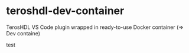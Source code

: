 # teroshdl-dev-container
TerosHDL VS Code plugin wrapped in ready-to-use Docker container (=> Dev containe)

test
